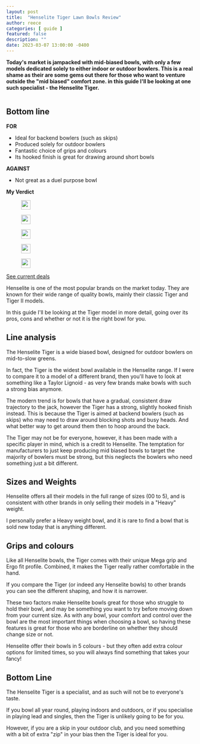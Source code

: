 ```yaml
---
layout: post
title:  "Henselite Tiger Lawn Bowls Review"
author: reece
categories: [ guide ]
featured: false
description: ""
date: 2023-03-07 13:00:00 -0400
---
```

    

<!-- wp:paragraph -->
<p xmlns="http://www.w3.org/1999/xhtml"><strong>Today's market is jampacked with mid-biased bowls, with only a few models dedicated solely to either indoor or outdoor bowlers. This is a real shame as their are some gems out there for those who want to venture outside the "mid biased" comfort zone. in this guide I'll be looking at one such specialist - the Henselite Tiger.</strong></p>
<!-- /wp:paragraph -->

<!-- wp:image {"id":3148,"sizeSlug":"large","linkDestination":"none"} -->
<figure class="wp-block-image size-large"><img src="/img/posts/Henselite-Tiger-1024x576.jpg" alt="" class="wp-image-3148"/></figure>
<!-- /wp:image -->

<!-- wp:heading -->
<h2 class="wp-block-heading"><a href="#bottom-line"></a>Bottom line</h2>
<!-- /wp:heading -->

<!-- wp:columns -->
<div class="wp-block-columns"><!-- wp:column -->
<div class="wp-block-column"><!-- wp:paragraph -->
<p><strong>FOR</strong></p>
<!-- /wp:paragraph -->

<!-- wp:list -->
<ul><!-- wp:list-item -->
<li>Ideal for backend bowlers (such as skips)</li>
<!-- /wp:list-item -->

<!-- wp:list-item -->
<li>Produced solely for outdoor bowlers</li>
<!-- /wp:list-item -->

<!-- wp:list-item -->
<li>Fantastic choice of grips and colours</li>
<!-- /wp:list-item -->

<!-- wp:list-item -->
<li>Its hooked finish is great for drawing around short bowls</li>
<!-- /wp:list-item --></ul>
<!-- /wp:list --></div>
<!-- /wp:column -->

<!-- wp:column -->
<div class="wp-block-column"><!-- wp:paragraph -->
<p><strong>AGAINST</strong></p>
<!-- /wp:paragraph -->

<!-- wp:list -->
<ul><!-- wp:list-item -->
<li>Not great as a duel purpose bowl</li>
<!-- /wp:list-item --></ul>
<!-- /wp:list --></div>
<!-- /wp:column --></div>
<!-- /wp:columns -->

<!-- wp:block {"ref":2719} /-->

<!-- wp:paragraph -->
<p><strong>My Verdict</strong></p>
<!-- /wp:paragraph -->

<!-- wp:group {"layout":{"type":"flex","allowOrientation":false}} -->
<div class="wp-block-group"><!-- wp:image {"id":447,"width":25,"height":25,"sizeSlug":"full","linkDestination":"none"} -->
<figure class="wp-block-image size-full is-resized"><img src="/img/posts/icon-star.jpg" alt="" class="wp-image-447" width="25" height="25"/></figure>
<!-- /wp:image -->

<!-- wp:image {"id":447,"width":25,"height":25,"sizeSlug":"full","linkDestination":"none"} -->
<figure class="wp-block-image size-full is-resized"><img src="/img/posts/icon-star.jpg" alt="" class="wp-image-447" width="25" height="25"/></figure>
<!-- /wp:image -->

<!-- wp:image {"id":447,"width":25,"height":25,"sizeSlug":"full","linkDestination":"none"} -->
<figure class="wp-block-image size-full is-resized"><img src="/img/posts/icon-star.jpg" alt="" class="wp-image-447" width="25" height="25"/></figure>
<!-- /wp:image -->

<!-- wp:image {"id":447,"width":25,"height":25,"sizeSlug":"full","linkDestination":"none"} -->
<figure class="wp-block-image size-full is-resized"><img src="/img/posts/icon-star.jpg" alt="" class="wp-image-447" width="25" height="25"/></figure>
<!-- /wp:image -->

<!-- wp:image {"id":447,"width":25,"height":25,"sizeSlug":"full","linkDestination":"none"} -->
<figure class="wp-block-image size-full is-resized"><img src="/img/posts/icon-star.jpg" alt="" class="wp-image-447" width="25" height="25"/></figure>
<!-- /wp:image --></div>
<!-- /wp:group -->

<!-- wp:paragraph -->
<p><a href="https://www.amazon.co.uk/gp/product/B07WNVHXCL/ref=as_li_qf_asin_il_tl?ie=UTF8&amp;tag=jackhighbow0a-21&amp;creative=6738&amp;linkCode=as2&amp;creativeASIN=B07WNVHXCL&amp;linkId=067b62862230ccfce82ac4f68182b149">See current deals</a></p>
<!-- /wp:paragraph -->

<!-- wp:paragraph -->
<p>Henselite is one of the most popular brands on the market today. They are known for their wide range of quality bowls, mainly their classic Tiger and Tiger II models.</p>
<!-- /wp:paragraph -->

<!-- wp:paragraph -->
<p>In this guide I'll be looking at the Tiger model in more detail, going over its pros, cons and whether or not it is the right bowl for you.</p>
<!-- /wp:paragraph -->

<!-- wp:heading -->
<h2 class="wp-block-heading"><a href="#line-analysis"></a>Line analysis</h2>
<!-- /wp:heading -->

<!-- wp:paragraph -->
<p>The Henselite Tiger is a wide biased bowl, designed for outdoor bowlers on mid-to-slow greens.</p>
<!-- /wp:paragraph -->

<!-- wp:block {"ref":2828} /-->

<!-- wp:paragraph -->
<p>In fact, the Tiger is the widest bowl available in the Henselite range. If I were to compare it to a model of a different brand, then you'll have to look at something like a Taylor Lignoid - as very few brands make bowls with such a strong bias anymore.</p>
<!-- /wp:paragraph -->

<!-- wp:paragraph -->
<p>The modern trend is for bowls that have a gradual, consistent draw trajectory to the jack, however the Tiger has a strong, slightly hooked finish instead. This is because the Tiger is aimed at backend bowlers (such as skips) who may need to draw around blocking shots and busy heads. And what better way to get around them then to hoop around the back.</p>
<!-- /wp:paragraph -->

<!-- wp:paragraph -->
<p>The Tiger may not be for everyone, however, it has been made with a specific player in mind, which is a credit to Henselite. The temptation for manufacturers to just keep producing mid biased bowls to target the majority of bowlers must be strong, but this neglects the bowlers who need something just a bit different.<a href="#sizes-and-weights"></a></p>
<!-- /wp:paragraph -->

<!-- wp:heading -->
<h2 class="wp-block-heading">Sizes and Weights</h2>
<!-- /wp:heading -->

<!-- wp:paragraph -->
<p>Henselite offers all their models in the full range of sizes (00 to 5), and is consistent with other brands in only selling their models in a "Heavy" weight.</p>
<!-- /wp:paragraph -->

<!-- wp:paragraph -->
<p>I personally prefer a Heavy weight bowl, and it is rare to find a bowl that is sold new today that is anything different.</p>
<!-- /wp:paragraph -->

<!-- wp:heading -->
<h2 class="wp-block-heading"><a href="#grips-and-colours"></a>Grips and colours</h2>
<!-- /wp:heading -->

<!-- wp:paragraph -->
<p>Like all Henselite bowls, the Tiger comes with their unique Mega grip and Ergo fit profile. Combined, it makes the Tiger really rather comfortable in the hand.</p>
<!-- /wp:paragraph -->

<!-- wp:paragraph -->
<p>If you compare the Tiger (or indeed any Henselite bowls) to other brands you can see the different shaping, and how it is narrower.</p>
<!-- /wp:paragraph -->

<!-- wp:paragraph -->
<p>These two factors make Henselite bowls great for those who struggle to hold their bowl, and may be something you want to try before moving down from your current size. As with any bowl, your comfort and control over the bowl are the most important things when choosing a bowl, so having these features is great for those who are borderline on whether they should change size or not.</p>
<!-- /wp:paragraph -->

<!-- wp:paragraph -->
<p>Henselite offer their bowls in 5 colours - but they often add extra colour options for limited times, so you will always find something that takes your fancy!</p>
<!-- /wp:paragraph -->

<!-- wp:heading -->
<h2 class="wp-block-heading">Bottom Line</h2>
<!-- /wp:heading -->

<!-- wp:paragraph -->
<p>The Henselite Tiger is a specialist, and as such will not be to everyone's taste.</p>
<!-- /wp:paragraph -->

<!-- wp:paragraph -->
<p>If you bowl all year round, playing indoors and outdoors, or if you specialise in playing lead and singles, then the Tiger is unlikely going to be for you.</p>
<!-- /wp:paragraph -->

<!-- wp:paragraph -->
<p>However, if you are a skip in your outdoor club, and you need something with a bit of extra "zip" in your bias then the Tiger is ideal for you. </p>
<!-- /wp:paragraph -->
    